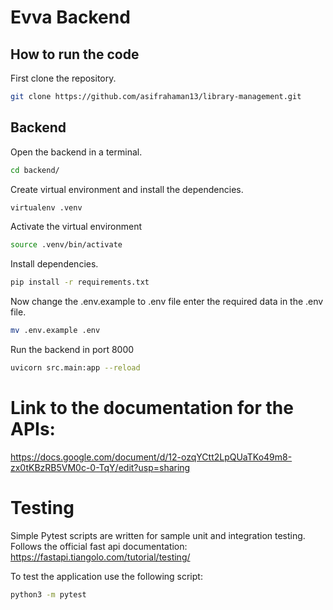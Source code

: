 # Evva Backend

## How to run the code

First clone the repository.

```bash
git clone https://github.com/asifrahaman13/library-management.git
```

## Backend
Open the backend in a terminal.

```bash
cd backend/
```

Create virtual environment and install the dependencies.

```bash
virtualenv .venv
```

Activate the virtual environment

```bash
source .venv/bin/activate
```

Install dependencies.

```bash
pip install -r requirements.txt
```

Now change the .env.example to .env file enter the required data in the .env file.
```bash
mv .env.example .env
```

Run the backend in port 8000

```bash
uvicorn src.main:app --reload
```

# Link to the documentation for the APIs:

https://docs.google.com/document/d/12-ozqYCtt2LpQUaTKo49m8-zx0tKBzRB5VM0c-0-TqY/edit?usp=sharing


# Testing

Simple Pytest scripts are written for sample unit and integration testing. Follows the official fast api documentation:
https://fastapi.tiangolo.com/tutorial/testing/

To test the application use the following script: 

```bash
python3 -m pytest
```
